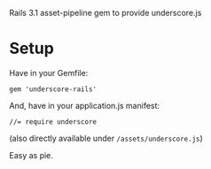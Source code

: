 Rails 3.1 asset-pipeline gem to provide underscore.js

# Setup

Have in your Gemfile:

	gem 'underscore-rails'

And, have in your application.js manifest:

	//= require underscore

(also directly available under `/assets/underscore.js`)

Easy as pie.
